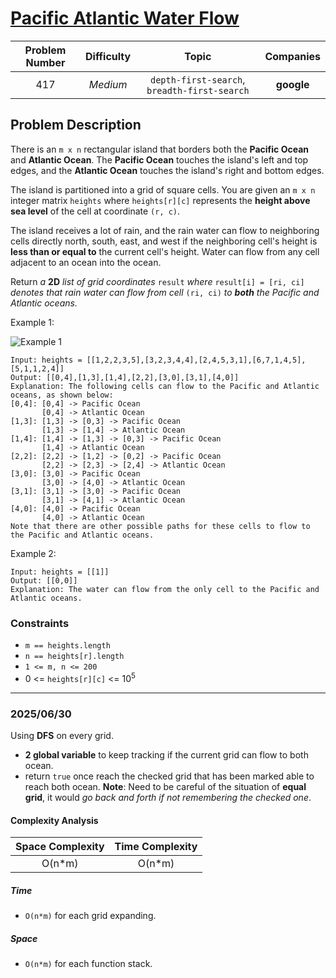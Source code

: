 # [Pacific Atlantic Water Flow](https://leetcode.com/problems/pacific-atlantic-water-flow/)

| Problem Number | Difficulty | Topic | Companies |
| :--: | :--: |:--:|:--:|
| 417  | *Medium*  | `depth-first-search`, `breadth-first-search` | **google** |

## Problem Description

There is an `m x n` rectangular island that borders both the **Pacific Ocean** and **Atlantic Ocean**. The **Pacific Ocean** touches the island's left and top edges, and the **Atlantic Ocean** touches the island's right and bottom edges.

The island is partitioned into a grid of square cells. You are given an `m x n` integer matrix `heights` where `heights[r][c]` represents the **height above sea level** of the cell at coordinate `(r, c)`.

The island receives a lot of rain, and the rain water can flow to neighboring cells directly north, south, east, and west if the neighboring cell's height is **less than or equal to** the current cell's height. Water can flow from any cell adjacent to an ocean into the ocean.

Return *a* **2D** *list of grid coordinates* `result` *where* `result[i] = [ri, ci]` *denotes that rain water can flow from cell* `(ri, ci)` *to* ***both*** *the Pacific and Atlantic oceans.*

Example 1:

![Example 1](https://assets.leetcode.com/uploads/2021/06/08/waterflow-grid.jpg)

```text
Input: heights = [[1,2,2,3,5],[3,2,3,4,4],[2,4,5,3,1],[6,7,1,4,5],[5,1,1,2,4]]
Output: [[0,4],[1,3],[1,4],[2,2],[3,0],[3,1],[4,0]]
Explanation: The following cells can flow to the Pacific and Atlantic oceans, as shown below:
[0,4]: [0,4] -> Pacific Ocean 
       [0,4] -> Atlantic Ocean
[1,3]: [1,3] -> [0,3] -> Pacific Ocean 
       [1,3] -> [1,4] -> Atlantic Ocean
[1,4]: [1,4] -> [1,3] -> [0,3] -> Pacific Ocean 
       [1,4] -> Atlantic Ocean
[2,2]: [2,2] -> [1,2] -> [0,2] -> Pacific Ocean 
       [2,2] -> [2,3] -> [2,4] -> Atlantic Ocean
[3,0]: [3,0] -> Pacific Ocean 
       [3,0] -> [4,0] -> Atlantic Ocean
[3,1]: [3,1] -> [3,0] -> Pacific Ocean 
       [3,1] -> [4,1] -> Atlantic Ocean
[4,0]: [4,0] -> Pacific Ocean 
       [4,0] -> Atlantic Ocean
Note that there are other possible paths for these cells to flow to the Pacific and Atlantic oceans.
```

Example 2:

```text
Input: heights = [[1]]
Output: [[0,0]]
Explanation: The water can flow from the only cell to the Pacific and Atlantic oceans.
```

### Constraints

- `m == heights.length`
- `n == heights[r].length`
- `1 <= m, n <= 200`
- 0 <= `heights[r][c]` <= 10<sup>5</sup>

---

### 2025/06/30

Using **DFS** on every grid.  

- **2 global variable** to keep tracking if the current grid can flow to both ocean.
- return `true` once reach the checked grid that has been marked able to reach both ocean.
**Note**: Need to be careful of the situation of **equal grid**, it would *go back and forth if not remembering the checked one*.

#### Complexity Analysis

| Space Complexity | Time Complexity |
| :--: | :--: |
| O(n*m)  | O(n*m)|

##### Time

- `O(n*m)` for each grid expanding.

##### Space

- `O(n*m)` for each function stack.
